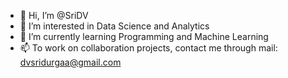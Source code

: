 - 👋 Hi, I’m @SriDV
- 👀 I’m interested in Data Science and Analytics
- 🌱 I’m currently learning Programming and Machine Learning
- 📫 To work on collaboration projects, contact me through mail: dvsridurgaa@gmail.com

<!---
Sridurgaa1812/Sridurgaa1812 is a ✨ special ✨ repository because its `README.md` (this file) appears on your GitHub profile.
You can click the Preview link to take a look at your changes.
--->
